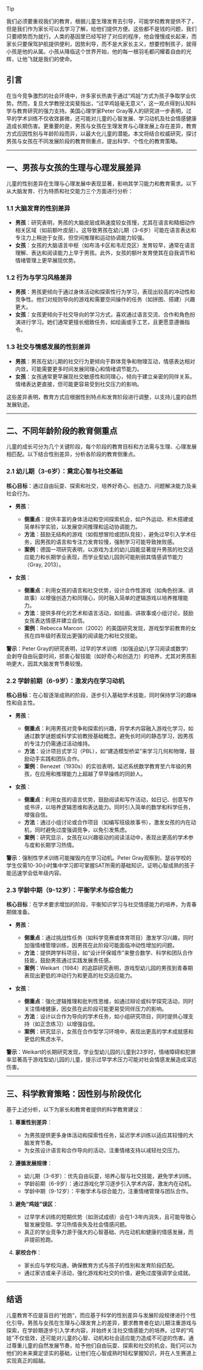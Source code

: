 > [!Tip]
> 我们必须要重视我们的教育，根据儿童生理发育去引导，可能学校教育提供不了，但是我们作为家长可以去学习了解，给他们提供方便。这些都不是钱的问题，我们只要顺势而为就行。人类的基因里已经写好了对应的程序，他会慢慢成长起来，而家长只要保驾护航提供便利，因势利导，而不是大家长主义，想要控制孩子，就得小孩是他的从属。小孩从降临这个世界开始，他的每一根羽毛都闪耀着自由的光辉，让他飞就是我们的使命。

## 引言

在当今竞争激烈的社会环境中，许多家长热衷于通过“鸡娃”方式为孩子争取学业优势。然而，复旦大学教授沈奕斐指出，“过早鸡娃毫无意义”，这一观点得到认知科学与教育研究的强力支持。美国心理学家Peter Gray等人的研究进一步表明，过早的学术训练不仅收效甚微，还可能对儿童的心智发展、学习动机及社会情感健康造成长期伤害。更重要的是，男孩与女孩在生理发育与心理发展上存在差异，教育方式应因性别与年龄阶段而异，以最大化儿童的潜能。本文将结合权威研究，探讨男孩与女孩在不同发展阶段的教育侧重点，提出科学、个性化的教育策略。

---

## 一、男孩与女孩的生理与心理发展差异

儿童的性别差异在生理与心理发展中表现显著，影响其学习能力和教育需求。以下从大脑发育、行为特质和社交能力三个方面进行分析：

### 1.1 大脑发育的性别差异

- **男孩**：研究表明，男孩的大脑皮层成熟速度较女孩慢，尤其在语言和精细动作相关区域（如前额叶皮层）。这导致男孩在幼儿期（3-6岁）可能在语言表达和专注力上稍逊于女孩，但空间推理和运动协调能力较强。
- **女孩**：女孩的大脑语言中枢（如布洛卡区和韦尼克区）发育较早，通常在语言理解、表达和阅读能力上早于男孩。此外，女孩的额叶发育使其在自我调节和情绪管理上更早展现优势。

### 1.2 行为与学习风格差异

- **男孩**：男孩更倾向于通过身体活动和探索性行为学习，表现出较高的冲动性和竞争性。他们对规则导向的游戏和需要空间操作的任务（如拼图、搭建）兴趣更大。
- **女孩**：女孩更倾向于社交导向的学习方式，喜欢通过语言交流、合作和角色扮演进行学习。她们通常更擅长细致任务，如绘画或手工艺，且更愿意遵循指令。

### 1.3 社交与情感发展的性别差异

- **男孩**：男孩在幼儿期的社交行为更倾向于群体竞争和物理互动，情感表达相对内敛，可能需要更多时间发展同理心和情绪调节能力。
- **女孩**：女孩通常更早展现社交敏感性和同理心，倾向于建立亲密的同伴关系，情绪表达更直接，但可能更容易受到社交压力的影响。

这些差异表明，教育方式应根据性别特点和发育阶段进行调整，以支持儿童的自然发展轨迹。

---

## 二、不同年龄阶段的教育侧重点

儿童的成长可分为几个关键阶段，每个阶段的教育目标和方法需与生理、心理发展相匹配。以下结合性别差异，分析各阶段的教育侧重点。

### 2.1 幼儿期（3-6岁）：奠定心智与社交基础

**核心目标**：通过自由玩耍、探索和社交，培养好奇心、创造力、问题解决能力及亲社会行为。

- **男孩**：
  - **侧重点**：提供丰富的身体活动和空间探索机会，如户外运动、积木搭建或简单科学实验，以发展空间推理和运动协调能力。
  - **方法**：鼓励无结构的游戏（如假想冒险或团队竞技），避免过早引入学术任务，因男孩的语言和专注力发育较慢，强制学习可能导致挫败感。
  - **案例**：德国一项研究表明，以游戏为主的幼儿园能显著提升男孩的社交适应能力和长期学业表现，而学业型幼儿园则可能削弱其情感调节能力（Gray, 2013）。

- **女孩**：
  - **侧重点**：利用女孩的语言和社交优势，设计合作性游戏（如角色扮演、讲故事）以增强创造力和同理心，同时融入简单的逻辑游戏以培养推理能力。
  - **方法**：提供多样化的艺术和语言活动，如绘画、讲故事或小组讨论，鼓励女孩表达情感并建立自信。
  - **案例**：Rebecca Marcon（2002）的美国研究发现，游戏型学前教育的女孩在四年级时表现出更强的阅读能力和社交技能。

**警示**：Peter Gray的研究表明，过早的学术训练（如强迫幼儿学习阅读或数学）会剥夺自由玩耍时间，损害心智技能（如好奇心和创造力）的培养，尤其对男孩影响更大，因其大脑发育节奏较慢。

### 2.2 学龄前期（6-9岁）：激发内在学习动机

**核心目标**：在心智逐渐成熟的阶段，逐步引入基础学术技能，同时保持学习的趣味性和自主性。

- **男孩**：
  - **侧重点**：利用男孩对竞争和探索的兴趣，将学术内容融入游戏化学习，如通过数学谜题或科学实验教授基础概念。避免长时间的静态学习，因男孩的专注力仍需通过活动维持。
  - **方法**：设计项目式学习（PBL），如“建造模型桥梁”来学习几何和物理，鼓励动手实践和团队合作。
  - **案例**：Benezet（1930s）的实验表明，延迟系统数学教育至六年级的男孩，在应用和推理能力上超越了早早操练的同龄人。

- **女孩**：
  - **侧重点**：利用女孩的语言优势，鼓励阅读和写作活动，如日记、创意写作或书评，以培养逻辑思维和表达能力。同时引入简单的数学和科学任务，增强自信。
  - **方法**：通过小组讨论或合作项目（如编写班级故事书），激发女孩的内在动机，同时避免过度强调竞争，以免引发焦虑。
  - **案例**：研究显示，女孩在以兴趣驱动的阅读活动中，表现出更高的学术参与度和长期学习热情。

**警示**：强制性学术训练可能摧毁内在学习动机。Peter Gray观察到，瑟谷学校的学生仅需10-30小时集中学习即可掌握SAT所需的基础知识，证明心智成熟的孩子能迅速学会低年级内容。

### 2.3 学龄中期（9-12岁）：平衡学术与综合能力

**核心目标**：在学术要求增加的阶段，平衡知识学习与社交情感能力的培养，为青春期做准备。

- **男孩**：
  - **侧重点**：通过挑战性任务（如科学竞赛或体育项目）激发学习兴趣，同时加强情绪管理训练，因男孩在此阶段可能面临冲动性增加的问题。
  - **方法**：提供跨学科项目，如“设计环保城市”来整合数学、科学和团队合作技能，鼓励男孩通过实践发展责任感。
  - **案例**：Weikart（1984）的追踪研究表明，游戏型幼儿园的男孩到青春期表现出更低的冲动行为和更高的社交适应能力。

- **女孩**：
  - **侧重点**：强化逻辑推理和批判性思维，如通过辩论或科学探究活动，同时关注情绪健康，因女孩在此阶段可能更易受同伴压力的影响。
  - **方法**：设计以合作为导向的学术任务，如小组研究项目，同时提供心理支持（如正念练习）以增强自信。
  - **案例**：研究显示，女孩在合作型学习环境中，表现出更高的学术成就感和更低的焦虑水平。

**警示**：Weikart的长期研究发现，学业型幼儿园的儿童到23岁时，情绪障碍和犯罪率显著高于游戏型幼儿园的儿童，提示过早学术压力可能对社会情感发展造成深远伤害。

---

## 三、科学教育策略：因性别与阶段优化

基于上述分析，以下为家长和教育者提供的科学教育建议：

1. **尊重性别差异**：
   - 为男孩提供更多身体活动和探索性任务，延迟学术训练以适应其较慢的大脑发育节奏。
   - 为女孩设计语言和合作导向的活动，注重情绪支持以减轻社交压力。

2. **遵循发展规律**：
   - 幼儿期（3-6岁）：优先自由玩耍，培养心智与社交技能，避免学术训练。
   - 学龄前期（6-9岁）：通过游戏化学习逐步引入学术内容，激发内在动机。
   - 学龄中期（9-12岁）：平衡学术与综合能力，注重情绪管理与团队合作。

3. **避免“鸡娃”误区**：
   - 过早学术训练的短期优势（如测试成绩）会在1-3年内消失，且可能导致心智发展受阻、学习热情丧失及社会情感问题。
   - 真正的学业竞争力源于强大的心智基础、内在动机和健康的情感发展，而非提前抢跑。

4. **家校合作**：
   - 家长应与学校沟通，确保教育方式与孩子的性别和发育阶段匹配。
   - 通过家访或亲子活动，强化游戏和社交的价值，避免过度强调学业成就。

---

## 结语

儿童教育不应是盲目的“抢跑”，而应基于科学的性别差异与发展阶段规律进行个性化引导。男孩与女孩在生理与心理发育上的差异，要求教育者在幼儿期注重游戏与探索，在学龄期逐步引入学术内容，并始终关注社交情感能力的培养。过早的“鸡娃”不仅低效，还可能对儿童的心智、动机和社会适应能力造成不可逆的伤害。通过尊重儿童的自然发展节奏，给予他们自由玩耍、探索和社交的机会，我们可以为他们的未来奠定坚实的基础，让他们在心智成熟时轻松掌握知识，并在人生赛道上实现真正的超越。
